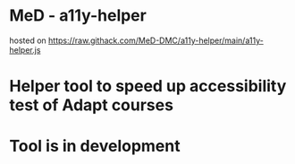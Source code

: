 # MeD - a11y-helper
hosted on https://raw.githack.com/MeD-DMC/a11y-helper/main/a11y-helper.js
# Helper tool to speed up accessibility test of Adapt courses
# Tool is in development
